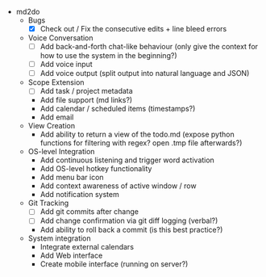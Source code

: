 * md2do
  * Bugs
    - [x] Check out / Fix the consecutive edits + line bleed errors
  * Voice Conversation
    - [ ] Add back-and-forth chat-like behaviour (only give the context for how to use the system in the beginning?)
    - [ ] Add voice input
    - [ ] Add voice output (split output into natural language and JSON)
  * Scope Extension
    - [ ] Add task / project metadata
    - Add file support (md links?)
    - Add calendar / scheduled items (timestamps?)
    - Add email
  * View Creation
    - Add ability to return a view of the todo.md (expose python functions for filtering with regex? open .tmp file afterwards?)
  * OS-level Integration
    - Add continuous listening and trigger word activation
    - Add OS-level hotkey functionality
    - Add menu bar icon
    - Add context awareness of active window / row
    - Add notification system
  * Git Tracking
    - [ ] Add git commits after change
    - [ ] Add change confirmation via git diff logging (verbal?)
    - Add ability to roll back a commit (is this best practice?)
  * System integration
    - Integrate external calendars
    - Add Web interface
    - Create mobile interface (running on server?)